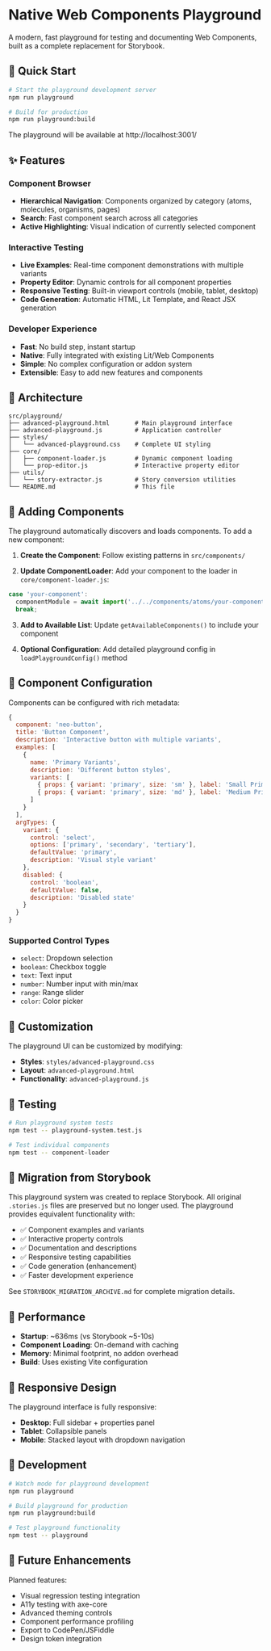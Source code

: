 # Native Web Components Playground

A modern, fast playground for testing and documenting Web Components, built as a complete replacement for Storybook.

## 🚀 Quick Start

```bash
# Start the playground development server
npm run playground

# Build for production
npm run playground:build
```

The playground will be available at http://localhost:3001/

## ✨ Features

### Component Browser
- **Hierarchical Navigation**: Components organized by category (atoms, molecules, organisms, pages)
- **Search**: Fast component search across all categories
- **Active Highlighting**: Visual indication of currently selected component

### Interactive Testing
- **Live Examples**: Real-time component demonstrations with multiple variants
- **Property Editor**: Dynamic controls for all component properties
- **Responsive Testing**: Built-in viewport controls (mobile, tablet, desktop)
- **Code Generation**: Automatic HTML, Lit Template, and React JSX generation

### Developer Experience
- **Fast**: No build step, instant startup
- **Native**: Fully integrated with existing Lit/Web Components
- **Simple**: No complex configuration or addon system
- **Extensible**: Easy to add new features and components

## 📁 Architecture

```
src/playground/
├── advanced-playground.html       # Main playground interface
├── advanced-playground.js         # Application controller
├── styles/
│   └── advanced-playground.css    # Complete UI styling
├── core/
│   ├── component-loader.js        # Dynamic component loading
│   └── prop-editor.js             # Interactive property editor
├── utils/
│   └── story-extractor.js         # Story conversion utilities
└── README.md                      # This file
```

## 🧩 Adding Components

The playground automatically discovers and loads components. To add a new component:

1. **Create the Component**: Follow existing patterns in `src/components/`

2. **Update ComponentLoader**: Add your component to the loader in `core/component-loader.js`:

```javascript
case 'your-component':
  componentModule = await import('../../components/atoms/your-component/your-component.js');
  break;
```

3. **Add to Available List**: Update `getAvailableComponents()` to include your component

4. **Optional Configuration**: Add detailed playground config in `loadPlaygroundConfig()` method

## 📖 Component Configuration

Components can be configured with rich metadata:

```javascript
{
  component: 'neo-button',
  title: 'Button Component',
  description: 'Interactive button with multiple variants',
  examples: [
    {
      name: 'Primary Variants',
      description: 'Different button styles',
      variants: [
        { props: { variant: 'primary', size: 'sm' }, label: 'Small Primary' },
        { props: { variant: 'primary', size: 'md' }, label: 'Medium Primary' }
      ]
    }
  ],
  argTypes: {
    variant: {
      control: 'select',
      options: ['primary', 'secondary', 'tertiary'],
      defaultValue: 'primary',
      description: 'Visual style variant'
    },
    disabled: {
      control: 'boolean',
      defaultValue: false,
      description: 'Disabled state'
    }
  }
}
```

### Supported Control Types

- `select`: Dropdown selection
- `boolean`: Checkbox toggle
- `text`: Text input
- `number`: Number input with min/max
- `range`: Range slider
- `color`: Color picker

## 🎨 Customization

The playground UI can be customized by modifying:

- **Styles**: `styles/advanced-playground.css`
- **Layout**: `advanced-playground.html`
- **Functionality**: `advanced-playground.js`

## 🧪 Testing

```bash
# Run playground system tests
npm test -- playground-system.test.js

# Test individual components
npm test -- component-loader
```

## 🔄 Migration from Storybook

This playground system was created to replace Storybook. All original `.stories.js` files are preserved but no longer used. The playground provides equivalent functionality with:

- ✅ Component examples and variants
- ✅ Interactive property controls
- ✅ Documentation and descriptions
- ✅ Responsive testing capabilities
- ✅ Code generation (enhancement)
- ✅ Faster development experience

See `STORYBOOK_MIGRATION_ARCHIVE.md` for complete migration details.

## 🚀 Performance

- **Startup**: ~636ms (vs Storybook ~5-10s)
- **Component Loading**: On-demand with caching
- **Memory**: Minimal footprint, no addon overhead
- **Build**: Uses existing Vite configuration

## 📱 Responsive Design

The playground interface is fully responsive:
- **Desktop**: Full sidebar + properties panel
- **Tablet**: Collapsible panels
- **Mobile**: Stacked layout with dropdown navigation

## 🔧 Development

```bash
# Watch mode for playground development
npm run playground

# Build playground for production
npm run playground:build

# Test playground functionality
npm test -- playground
```

## 🎯 Future Enhancements

Planned features:
- Visual regression testing integration
- A11y testing with axe-core
- Advanced theming controls
- Component performance profiling
- Export to CodePen/JSFiddle
- Design token integration
